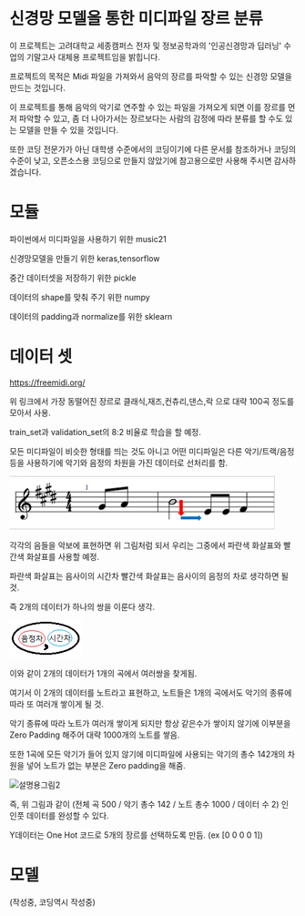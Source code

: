 # 신경망 모델을 통한 미디파일 장르 분류

이 프로젝트는 고려대학교 세종캠퍼스 전자 및 정보공학과의 '인공신경망과 딥러닝' 수업의 기말고사 대체용 프로젝트임을 밝힙니다.

프로젝트의 목적은 Midi 파일을 가져와서 음악의 장르를 파악할 수 있는 신경망 모델을 만드는 것입니다.

이 프로젝트를 통해 음악의 악기로 연주할 수 있는 파일을 가져오게 되면 이를 장르를 먼저 파악할 수 있고, 좀 더 나아가서는 장르보다는 사람의 감정에 따라 분류를 할 수도 있는 모델을 만들 수 있을 것입니다.

또한 코딩 전문가가 아닌 대학생 수준에서의 코딩이기에 다른 문서를 참조하거나 코딩의 수준이 낮고, 오픈소스용 코딩으로 만들지 않았기에 참고용으로만 사용해 주시면 감사하겠습니다.

# 모듈

파이썬에서 미디파일을 사용하기 위한 music21

신경망모델을 만들기 위한 keras,tensorflow

중간 데이터셋을 저장하기 위한 pickle

데이터의 shape를 맞춰 주기 위한 numpy

데이터의 padding과 normalize를 위한 sklearn

# 데이터 셋

https://freemidi.org/

위 링크에서 가장 동떨어진 장르로 클래식,재즈,컨츄리,댄스,락 으로 대략 100곡 정도를 모아서 사용.

train_set과 validation_set의 8:2 비율로 학습을 할 예정.

모든 미디파일이 비슷한 형태를 띄는 것도 아니고 어떤 미디파일은 다른 악기/트랙/음정등을 사용하기에 악기와 음정의 차원을 가진 데이터로 선처리를 함.

![설명용악보](/image/i_1.png)

각각의 음들을 악보에 표현하면 위 그림처럼 되서 우리는 그중에서 파란색 화살표와 빨간색 화살표를 사용할 예정.

파란색 화살표는 음사이의 시간차 빨간색 화살표는 음사이의 음정의 차로 생각하면 될 것.

즉 2개의 데이터가 하나의 쌍을 이룬다 생각.

![설명용그림1](/image/음차시차.png)

이와 같이 2개의 데이터가 1개의 곡에서 여러쌍을 찾게됨.

여기서 이 2개의 데이터를 노트라고 표현하고, 노트들은 1개의 곡에서도 악기의 종류에 따라 또 여러개 쌓이게 될 것.

악기 종류에 따라 노트가 여러개 쌓이게 되지만 항상 같은수가 쌓이지 않기에 이부분을 Zero Padding 해주어 대략 1000개의 노트를 쌓음.

또한 1곡에 모든 악기가 들어 있지 않기에 미디파일에 사용되는 악기의 총수 142개의 차원을 넣어 노트가 없는 부분은 Zero padding을 해줌.

![설명용그림2](/image/선처리.png)

즉, 위 그림과 같이 (전체 곡 500 / 악기 총수 142 / 노트 총수 1000 / 데이터 수 2) 인 인풋 데이터를 완성할 수 있다.

Y데이터는 One Hot 코드로 5개의 장르를 선택하도록 만듬. (ex [0 0 0 0 1])
# 모델

(작성중, 코딩역시 작성중)
